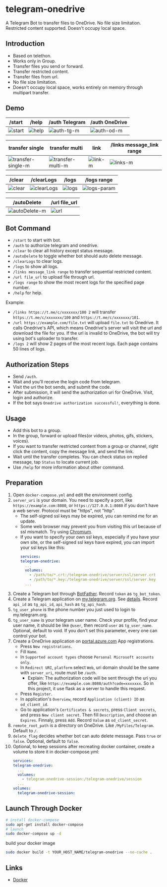 # telegram-onedrive
A Telegram Bot to transfer files to OneDrive. No file size limitation. Restricted content supported. Doesn't occupy local space.

## Introduction
- Based on telethon.
- Works only in Group.
- Transfer files you send or forward.
- Transfer restricted content.
- Transfer files from url.
- No file size limitation.
- Doesn't occupy local space, works entirely on memory through multipart transfer.

## Demo
|/start|/help|/auth Telegram|/auth OneDrive|
|-|-|-|-|
|![start](https://github.com/hlf20010508/telegram-onedrive/assets/76218469/edd3f162-02fd-43c0-a6eb-46a7df890c0d)|![help](https://github.com/hlf20010508/telegram-onedrive/assets/76218469/821053dc-5983-431d-ae83-66d095ce2a4b)|![auth-tg-m](https://github.com/hlf20010508/telegram-onedrive/assets/76218469/4f35422d-cd92-4dac-ac8e-c63ead2db2cb)|![auth-od-m](https://github.com/hlf20010508/telegram-onedrive/assets/76218469/7dca129d-1d0f-49d3-9a88-eb2dc16956c0)|

|transfer single|transfer multi|link|/links message_link range|
|-|-|-|-|
|![transfer-single-m](https://github.com/hlf20010508/telegram-onedrive/assets/76218469/3c064e08-8051-4f4e-9896-5fca95fa707a)|![transfer-multi-m](https://github.com/hlf20010508/telegram-onedrive/assets/76218469/73f44d7d-e9cc-40fc-a7b1-547d04a5a0ec)|![link-m](https://github.com/hlf20010508/telegram-onedrive/assets/76218469/647f70d3-593c-4a12-bce3-462d6ae78aa5)|![links-m](https://github.com/hlf20010508/telegram-onedrive/assets/76218469/d862d200-9a1c-4642-88c8-610d5bddb49f)|

|/clear|/clearLogs|/logs|/logs range|
|-|-|-|-|
|![clear](https://github.com/hlf20010508/telegram-onedrive/assets/76218469/86485b4f-57b5-4a03-b74b-3bffd2800582)|![clearLogs](https://github.com/hlf20010508/telegram-onedrive/assets/76218469/f3a48b2a-12dc-4543-841e-bf76349f4a34)|![logs](https://github.com/hlf20010508/telegram-onedrive/assets/76218469/db07faa8-e8a9-4c4a-ae4f-bf1c88423280)|![logs-param](https://github.com/hlf20010508/telegram-onedrive/assets/76218469/b373456e-2525-45ba-9859-9580a8f93d72)|

|/autoDelete|/url file_url|
|-|-|
|![autoDelete-m](https://github.com/hlf20010508/telegram-onedrive/assets/76218469/ff564f9f-66b0-4296-afe4-e8e3cdf70428)|![url](https://github.com/hlf20010508/telegram-onedrive/assets/76218469/95994beb-815f-4e0f-a92c-69b5ffa19862)|

## Bot Command
- `/start` to start with bot.
- `/auth` to authorize telegram and onedrive.
- `/clear` to clear all history except status message.
- `/autoDelete` to toggle whether bot should auto delete message.
- `/clearLogs` to clear logs.
- `/logs` to show all logs.
- `/links message_link range` to transfer sequential restricted content.
- `/url file_url` to upload file through url.
- `/logs range` to show the most recent logs for the specified page number.
- `/help` for help.

Example:  
- `/links https://t.me/c/xxxxxxx/100 2` will transfer `https://t.me/c/xxxxxxx/100` and `https://t.me/c/xxxxxxx/101`.
- `/url https://example.com/file.txt` will upload `file.txt` to Onedrive. It calls Onedrive's API, which means Onedrive's server will visit the url and download the file for you. If the url is invalid to OneDrive, the bot will try using bot's uploader to transfer.
- `/logs 2` will show 2 pages of the most recent logs. Each page contains 50 lines of logs.

## Authorization Steps
- Send `/auth`.
- Wait and you'll receive the login code from telegram.
- Visit the uri the bot sends, and submit the code.
- After submission, it will send the authorization uri for OneDrive. Visit, login and authorize.
- If the bot says `Onedrive authorization successful!`, everything is done.

## Usage
- Add this bot to a group.
- In the group, forward or upload files(or videos, photos, gifs, stickers, voices).
- If you want to transfer restricted content from a group or channel, right click the content, copy the message link, and send the link.
- Wait until the transfer completes. You can check status on replied message, tap `Status` to locate current job.
- Use `/help` for more information about other command.

## Preparation
1. Open `docker-compose.yml` and edit the environment config.
2. `server_uri` is your domain. You need to specify a port, like `https://example.com:8080`, or `https://127.0.0.1:8080` if you don't have a web server. Protocol must be "https", not "http".
    - The self-signed ssl keys may be expired, you can remind me for an update.
    - Some web browser may prevent you from visiting this url because of ssl mismatch. Try using [Chromium](https://download-chromium.appspot.com).
    - If you want to specify your own ssl keys, especially if you have your own site, or the self-signed ssl keys have expired, you can import your ssl keys like this:
        ```docker-compose.yml
        services:
        telegram-onedrive:
          ...
          volumes:
            - /path/to/*.crt:/telegram-onedrive/server/ssl/server.crt
            - /path/to/*.key:/telegram-onedrive/server/ssl/server.key
          ...
        ```
3. Create a Telegram bot through [BotFather](https://t.me/BotFather). Record `token` as `tg_bot_token`.
4. Create a Telegram application on [my.telegram.org](https://my.telegram.org). See [details](https://docs.telethon.dev/en/stable/basic/signing-in.html). Record `api_id` as `tg_api_id`, `api_hash` as `tg_api_hash`.
5. `tg_user_phone` is the phone number you just used to login to my.telegram.org.
6. `tg_user_name` is your telegram user name. Check your profile, find your user name, it should be like `@user`, then record `user` as `tg_user_name`. Optional, default to void. If you don't set this parameter, every one can control your bot.
7. Create a OneDrive application on [portal.azure.com](https://portal.azure.com/#view/Microsoft_AAD_RegisteredApps/ApplicationsListBlade) App registrations.
    - Press `New registrations`.
    - Fill `Name`.
    - In `Supported account types` choose `Personal Microsoft accounts only`.
    - In `Redirect URI`, `platform` select `Web`, uri domain should be the same with `server_uri`, route must be `/auth`.
        - Explain: The authorization code will be sent through the uri you offer, like `https://example.com:8080/auth?code=xxxxxxx`. So in this project, it use flask as a server to handle this request.
    - Press `Register`.
    - In application's `Overview`, record `Application (client) ID` as `od_client_id`.
    - Go to application's `Certificates & secrets`, press `Client secrets`, and press `New client secret`. Then fill `Description`, and choose an `Expires`. Finnaly, press `Add`. Record `Value` as `od_client_secret`.
8. `remote_root_path` is a directory on OneDrive. Like `/MyFiles/Telegram`. Default to `/`.
9. `delete_flag` decides whether bot can auto delete message. Pass `true` or `false`. Optional, default to `false`.
10. Optional, to keep sessions after recreating docker container, create a volume to store it in docker-compose.yml:
    ```docker-compose.yml
    services:
    telegram-onedrive:
      ...
      volumes:
        - telegram-onedrive-session:/telegram-onedrive/session
      ...
    volumes:
      telegram-onedrive-session:
    ```

## Launch Through Docker
```sh
# install docker-compose
sudo apt-get install docker-compose
# launch
sudo docker-compose up -d
```

build your docker image
```sh
sudo docker build -t YOUR_HOST_NAME/telegram-onedrive --no-cache .
```

## Links
- [Docker](https://hub.docker.com/repository/docker/hlf01/telegram-onedrive)
